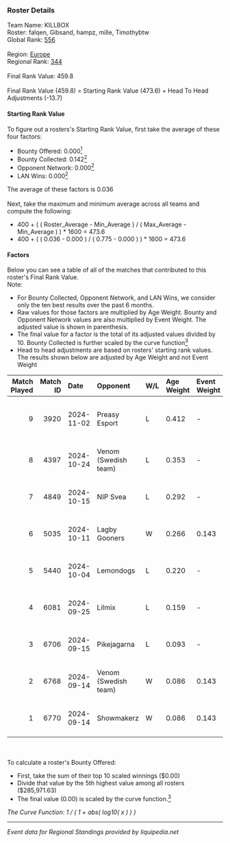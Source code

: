 ### Roster Details<br />
Team Name: KILLBOX<br />
Roster: falqen, Gibsand, hampz, mille, Timothybtw<br />
Global Rank: [556](../../standings_global_2025_02_28.md)<br />
<br />
Region: [Europe]( ../../standings_europe_2025_02_28.md)<br />
Regional Rank: [344]( ../../standings_europe_2025_02_28.md)<br />
<br />
Final Rank Value:  459.8<br />
<br />
Final Rank Value (459.8) = Starting Rank Value (473.6) + Head To Head Adjustments (-13.7)<br />

#### Starting Rank Value<br />
To figure out a rosters's Starting Rank Value, first take the average of these four factors:<br />
- Bounty Offered: 0.000[<sup>1</sup>](#table2)
- Bounty Collected: 0.142[<sup>2</sup>](#table1)
- Opponent Network: 0.000[<sup>2</sup>](#table1)
- LAN Wins: 0.000[<sup>2</sup>](#table1)

The average of these factors is 0.036<br />
<br />
Next, take the maximum and minimum average across all teams and compute the following:<br />
- 400 + ( ( Roster_Average - Min_Average ) / ( Max_Average - Min_Average ) ) * 1600 = 473.6
- 400 + ( ( 0.036 - 0.000 ) / ( 0.775 - 0.000 ) ) * 1600 = 473.6


#### Factors<br />
Below you can see a table of all of the matches that contributed to this roster's Final Rank Value.<br />
Note:<br />

- For Bounty Collected, Opponent Network, and LAN Wins, we consider only the ten best results over the past 6 months.
- Raw values for those factors are multiplied by Age Weight. Bounty and Opponent Network values are also multiplied by Event Weight. The adjusted value is shown in parenthesis.
- The final value for a factor is the total of its adjusted values divided by 10. Bounty Collected is further scaled by the curve function[<sup>3</sup>](#curveFunction)
- Head to head adjustments are based on rosters' starting rank values. The results shown below are adjusted by Age Weight and not Event Weight
<span id="table1"></span><br />


| Match Played | Match ID | Date       | Opponent             | W/L | Age Weight | Event Weight | Bounty Collected | Opponent Network | LAN Wins  | H2H Adj. | Roster                                    |
| -: | -: | :- | :- | :- | :- | :- | :- | :- | :- | -: | :- |
|            9 |     3920 | 2024-11-02 | Preasy Esport        | L   | 0.412      | -            | -                | -                | -         |    -1.67 | falqen, Gibsand, hampz, mille, Timothybtw |
|            8 |     4397 | 2024-10-24 | Venom (Swedish team) | L   | 0.353      | -            | -                | -                | -         |    -4.89 | falqen, Gibsand, mille, nOLS, PornyBig    |
|            7 |     4849 | 2024-10-15 | NIP Svea             | L   | 0.292      | -            | -                | -                | -         |    -5.46 | falqen, Gibsand, mille, nOLS, PornyBig    |
|            6 |     5035 | 2024-10-11 | Lagby Gooners        | W   | 0.266      | 0.143        | 0.000 (0.000)    | 0.000 (0.000)    | 0 (0.000) |     3.37 | falqen, Gibsand, mille, nOLS, PornyBig    |
|            5 |     5440 | 2024-10-04 | Lemondogs            | L   | 0.220      | -            | -                | -                | -         |    -4.11 | falqen, Gibsand, mille, nOLS, PornyBig    |
|            4 |     6081 | 2024-09-25 | Lilmix               | L   | 0.159      | -            | -                | -                | -         |    -2.15 | falqen, Gibsand, mille, nOLS, PornyBig    |
|            3 |     6706 | 2024-09-15 | Pikejagarna          | L   | 0.093      | -            | -                | -                | -         |    -1.77 | falqen, Gibsand, mille, nOLS, PornyBig    |
|            2 |     6768 | 2024-09-14 | Venom (Swedish team) | W   | 0.086      | 0.143        | 0.000 (0.000)    | 0.000 (0.000)    | 0 (0.000) |     1.07 | falqen, Gibsand, mille, nOLS, PornyBig    |
|            1 |     6770 | 2024-09-14 | Showmakerz           | W   | 0.086      | 0.143        | 0.001 (0.000)    | 0.039 (0.000)    | 0 (0.000) |     1.86 | falqen, Gibsand, mille, nOLS, PornyBig    |

<br />
<span id="table2"></span><br />
To calculate a roster's Bounty Offered:<br />

- First, take the sum of their top 10 scaled winnings ($0.00)
- Divide that value by the 5th highest value among all rosters ($285,971.63)
- The final value (0.00) is scaled by the curve function.[<sup>3</sup>](#curveFunction)

<span id="curveFunction"></span>_The Curve Function: 1 / ( 1 + abs( log10( x ) ) )_<br />

---
_Event data for Regional Standings provided by liquipedia.net_<br />
